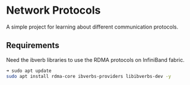 # Network Protocols

A simple project for learning about different communication protocols.

## Requirements

Need the ibverb libraries to use the RDMA protocols on InfiniBand fabric.

```bash
➜ sudo apt update
sudo apt install rdma-core ibverbs-providers libibverbs-dev -y
```
